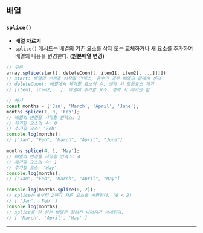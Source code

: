 ## 배열

### `splice()`

- **배열 자르기**
- `splice()` 메서드는 배열의 기존 요소를 삭제 또는 교체하거나 새 요소를 추가하여 배열의 내용을 변경한다. **(원본배열 변경)**

```js
// 구문
array.splice(start[, deleteCount[, item1[, item2[, ...]]]])
// start: 배열의 변경을 시작할 인덱스, 음수인 경우 배열의 끝에서 센다
// deleteCount: 배열에서 제거할 요소의 수, 생략 시 모든요소 제거
// [item1, item2,...]: 배열에 추가할 요소, 생략 시 제거만 함

// 예시
const months = ['Jan', 'March', 'April', 'June'];
months.splice(1, 0, 'Feb');
// 배열의 변경을 시작할 인덱스: 1
// 제거할 요소의 수: 0
// 추가할 요소: 'Feb'
console.log(months);
// ["Jan", "Feb", "March", "April", "June"]

months.splice(4, 1, 'May');
// 배열의 변경을 시작할 인덱스: 4
// 제거할 요소의 수: 1
// 추가할 요소: 'May'
console.log(months);
// ["Jan", "Feb", "March", "April", "May"]

console.log(months.splice(0, 2));
// splice는 0부터 2까지 자른 요소를 반환한다. (0 < 2)
// [ 'Jan', 'Feb' ]
console.log(months);
// splice를 한 원본 배열은 잘려진 나머지가 남게된다.
// [ 'March', 'April', 'May' ]
```

---
